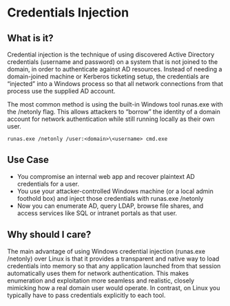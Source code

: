 # Credentials Injection

## What is it?

Credential injection is the technique of using discovered Active Directory credentials (username and password) on a system that is not joined to the domain, in order to authenticate against AD resources. Instead of needing a domain-joined machine or Kerberos ticketing setup, the credentials are “injected” into a Windows process so that all network connections from that process use the supplied AD account.

The most common method is using the built-in Windows tool runas.exe with the /netonly flag. This allows attackers to “borrow” the identity of a domain account for network authentication while still running locally as their own user.

```
runas.exe /netonly /user:<domain>\<username> cmd.exe
```

## Use Case

- You compromise an internal web app and recover plaintext AD credentials for a user.
- You use your attacker-controlled Windows machine (or a local admin foothold box) and inject those credentials with runas.exe /netonly
- Now you can enumerate AD, query LDAP, browse file shares, and access services like SQL or intranet portals as that user.

## Why should I care?

The main advantage of using Windows credential injection (runas.exe /netonly) over Linux is that it provides a transparent and native way to load credentials into memory so that any application launched from that session automatically uses them for network authentication. This makes enumeration and exploitation more seamless and realistic, closely mimicking how a real domain user would operate. In contrast, on Linux you typically have to pass credentials explicitly to each tool.

